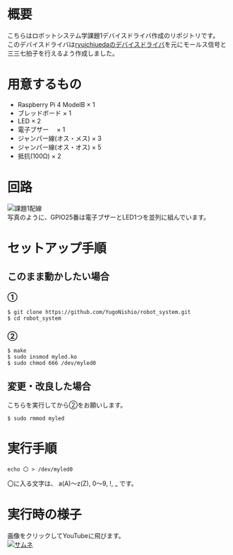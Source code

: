 # 概要  
こちらはロボットシステム学課題1デバイスドライバ作成のリポジトリです。  
このデバイスドライバは[ryuichiuedaのデバイスドライバ](https://github.com/ryuichiueda/robosys_device_drivers)を元にモールス信号と三三七拍子を行えるよう作成しました。  

# 用意するもの  
- Raspberry Pi 4 ModelB   × 1  
- ブレッドボード           × 1  
- LED                     × 2  
- 電子ブザー            　× 1
- ジャンパー線(オス・メス) × 3
- ジャンパー線(オス・オス) × 5  
- 抵抗(100Ω)              × 2  

# 回路　　
![課題1配線](https://user-images.githubusercontent.com/71488443/145738515-3950397f-6359-453f-9b49-017e2d8fa1a3.png)  
写真のように、GPIO25番は電子ブザーとLED1つを並列に組んでいます。

# セットアップ手順  
## このまま動かしたい場合
### ①  
```  
$ git clone https://github.com/YugoNishio/robot_system.git  
$ cd robot_system  
```  
### ②  
```  
$ make  
$ sudo insmod myled.ko  
$ sudo chmod 666 /dev/myled0  
```  
## 変更・改良した場合  
こちらを実行してから②をお願いします。
```  
$ sudo rmmod myled  
```  

# 実行手順  
```  
echo 〇 > /dev/myled0  
```  
〇に入る文字は、 a(A)～z(Z), 0～9, !, _ です。  

# 実行時の様子  
画像をクリックしてYouTubeに飛びます。  
[![サムネ](https://user-images.githubusercontent.com/71488443/145987914-3515dbe5-f8a3-4fe5-92c5-e41671626957.png)](https://www.youtube.com/watch?v=QGr94sr9Y7I)
